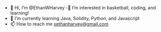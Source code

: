 - 👋 Hi, I’m @EthanWHarvey
-🧿 I’m interested in basketball, coding, and learning! 
- 🌱 I’m currently learning Java, Solidity, Python, and Javascript
- 📫 How to reach me xethanharvey@gmail.com

<!---
EthanWHarvey/EthanWHarvey is a ✨ special ✨ repository because its `README.md` (this file) appears on your GitHub profile.
You can click the Preview link to take a look at your changes.
--->
